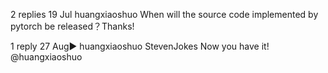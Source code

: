 

<!--
 * @version:
 * @Author:  StevenJokes https://github.com/StevenJokes
 * @Date: 2020-09-13 20:28:54
 * @LastEditors:  StevenJokes https://github.com/StevenJokes
 * @LastEditTime: 2020-09-13 20:29:08
 * @Description:http://preview.d2l.ai/d2l-en/master/chapter_recurrent-modern/gru.html
 * @TODO::
 * @Reference:
-->

2 replies
19 Jul
huangxiaoshuo
When will the source code implemented by pytorch be released？Thanks!

1 reply
27 Aug▶ huangxiaoshuo
Steven​Jokes
Now you have it!
@huangxiaoshuo

